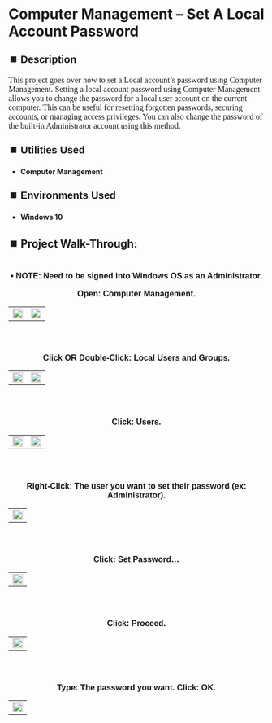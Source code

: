 <h1>Computer Management – Set A Local Account Password</h1>


<h2 style="font-family: Arial, sans-serif; font-size: 20px; font-weight: bold; margin-top: 24px; margin-bottom: 12px;">
⏹️ Description</h2>

<p style="font-family: Georgia, serif; font-size: 16px; margin-top: 12px; margin-bottom: 12px;">
This project goes over how to set a Local account’s password using Computer Management. Setting a local account password using Computer Management allows you to change the password for a local user account on the current computer. This can be useful for resetting forgotten passwords, securing accounts, or managing access privileges. You can also change the password of the built-in Administrator account using this method. 
</b>



<h2 style="font-family: Arial, sans-serif; font-size: 20px; font-weight: bold; margin-top: 24px; margin-bottom: 12px;">
⏹️ Utilities Used</h2>
  
<p style="font-family: Georgia, serif; font-size: 16px; margin-top: 12px; margin-bottom: 12px;">
 
 - <b>Computer Management</b>



<h2 style="font-family: Arial, sans-serif; font-size: 20px; font-weight: bold; margin-top: 24px; margin-bottom: 12px;"> 
⏹️ Environments Used </h2>

<p style="font-family: Georgia, serif; font-size: 16px; margin-top: 12px; margin-bottom: 12px;">
 
- <b>Windows 10</b>



<h2 style="font-family: Arial, sans-serif; font-size: 20px; font-weight: bold; margin-top: 24px; margin-bottom: 12px;"> 
<h2>
⏹️ Project Walk-Through:</h2>
 <br/>

<div style="text-align:center;">
  <span style="font-family: Arial, sans-serif; font-size: 16px;"><b>•	NOTE: Need to be signed into Windows OS as an Administrator.</b></span>  
<br/><br/>


<div style="text-align:center;">
  <span style="font-family: Arial, sans-serif; font-size: 16px;"><b>Open: Computer Management.</b></span>  
<br/>

<table>
  <tr>
    <td><img src="https://imgur.com/LN0wbPx.png" height="50%" width="100%" /></td>
    <td><img src="https://imgur.com/2Fhiaw9.png" height="50%" width="100%" /></td>
  </tr>
</table>

<br /><br />


<div style="text-align:center;">
  <span style="font-family: Arial, sans-serif; font-size: 16px;"><b>Click  OR Double-Click: Local Users and Groups.</b></span>  
<br/>

<table>
  <tr>
    <td><img src="https://imgur.com/jnNyvKT.png" height="50%" width="100%" /></td>
    <td><img src="https://imgur.com/wdzYueF.png" height="50%" width="100%" /></td>
  </tr>
</table>

<br /><br />


<div style="text-align:center;">
  <span style="font-family: Arial, sans-serif; font-size: 16px;"><b>Click: Users.</b></span>  
<br/>

<table>
  <tr>
    <td><img src="https://imgur.com/SakwAAW.png" height="50%" width="100%" /></td>
    <td><img src="https://imgur.com/BliiDdU.png" height="50%" width="100%" /></td>
  </tr>
</table>

<br /><br />


<div style="text-align:center;">
  <span style="font-family: Arial, sans-serif; font-size: 16px;"><b>Right-Click: The user you want to set their password (ex: Administrator).</b></span>  
<br/>

<table>
  <tr>
    <td><img src="https://imgur.com/u0AvKiI.png" height="50%" width="100%" /></td>
  </tr>
</table>

<br /><br />


<div style="text-align:center;">
  <span style="font-family: Arial, sans-serif; font-size: 16px;"><b>Click: Set Password…</b></span>  
<br/>

<table>
  <tr>
    <td><img src="https://imgur.com/2j6CqPe.png" height="50%" width="100%" /></td>
  </tr>
</table>

<br /><br />


<div style="text-align:center;">
  <span style="font-family: Arial, sans-serif; font-size: 16px;"><b>Click: Proceed.</b></span>  
<br/>

<table>
  <tr>
    <td><img src="https://imgur.com/0kj83K2.png" height="50%" width="100%" /></td>
  </tr>
</table>

<br /><br />


<div style="text-align:center;">
  <span style="font-family: Arial, sans-serif; font-size: 16px;"><b>Type: The password you want.  Click: OK.</b></span>  
<br/>

<table>
  <tr>
    <td><img src="https://imgur.com/uk9EwQX.png" height="50%" width="100%" /></td>
  </tr>
</table>

<br /><br />
